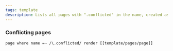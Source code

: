 ```yaml
---
tags: template
description: Lists all pages with ".conflicted" in the name, created as a result of a synchronization conflict.
---
```


### Conflicting pages
```query
page where name =~ /\.conflicted/ render [[template/pages/page]]
```
